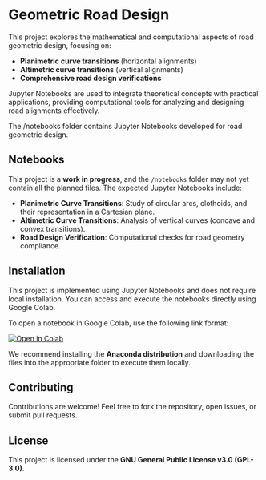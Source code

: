 # Geometric Road Design

This project explores the mathematical and computational aspects of road geometric design, focusing on:

- **Planimetric curve transitions** (horizontal alignments)  
- **Altimetric curve transitions** (vertical alignments)  
- **Comprehensive road design verifications**  

Jupyter Notebooks are used to integrate theoretical concepts with practical applications, providing computational tools for analyzing and designing road alignments effectively.

The /notebooks folder contains Jupyter Notebooks developed for road geometric design.


## Notebooks

This project is a **work in progress**, and the `/notebooks` folder may not yet contain all the planned files. The expected Jupyter Notebooks include:  

- **Planimetric Curve Transitions**: Study of circular arcs, clothoids, and their representation in a Cartesian plane.
- **Altimetric Curve Transitions**: Analysis of vertical curves (concave and convex transitions).  
- **Road Design Verification**: Computational checks for road geometry compliance.  


## Installation

This project is implemented using Jupyter Notebooks and does not require local installation. You can access and execute the notebooks directly using Google Colab.  

To open a notebook in Google Colab, use the following link format:

[![Open in Colab](https://colab.research.google.com/assets/colab-badge.svg)](https://colab.research.google.com/github/your-username/GeometricRoadDesign/blob/main/notebooks/your-notebook.ipynb)  

We recommend installing the **Anaconda distribution** and downloading the files into the appropriate folder to execute them locally.  

## Contributing

Contributions are welcome! Feel free to fork the repository, open issues, or submit pull requests.  

## License

This project is licensed under the **GNU General Public License v3.0 (GPL-3.0)**.  
